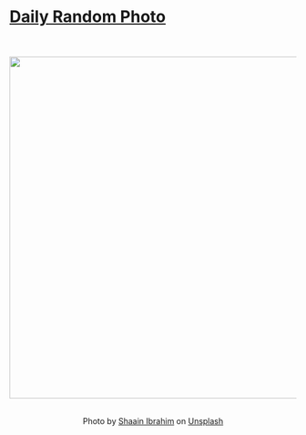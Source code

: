 # [Daily Random Photo](https://www.dailyrandomphoto.com/)

<div align="center">
  <br>
  <br>
  <a href="https://www.dailyrandomphoto.com/p/2024/2024-08-03/"><img src="https://images.unsplash.com/photo-1721908919515-fbda004d6548?crop=entropy&cs=tinysrgb&fit=max&fm=jpg&ixid=M3w3NzUwOHwwfDF8cmFuZG9tfHx8fHx8fHx8MTcyMjY0NTIyNXw&ixlib=rb-4.0.3&q=80&w=1080" width="600px"></a>
  <br>
  <br>
  <p class="has-text-grey">Photo by <a href="https://unsplash.com/@shadesmv?utm_source=Daily%20Random%20Photo&amp;utm_medium=referral" target="_blank" rel="noopener noreferrer">Shaain Ibrahim</a> on <a href="https://unsplash.com/photos/an-island-in-the-middle-of-the-ocean-G5Y7f4JbIsU?utm_source=Daily%20Random%20Photo&amp;utm_medium=referral" target="_blank" rel="noopener noreferrer">Unsplash</a></p>
</div>
